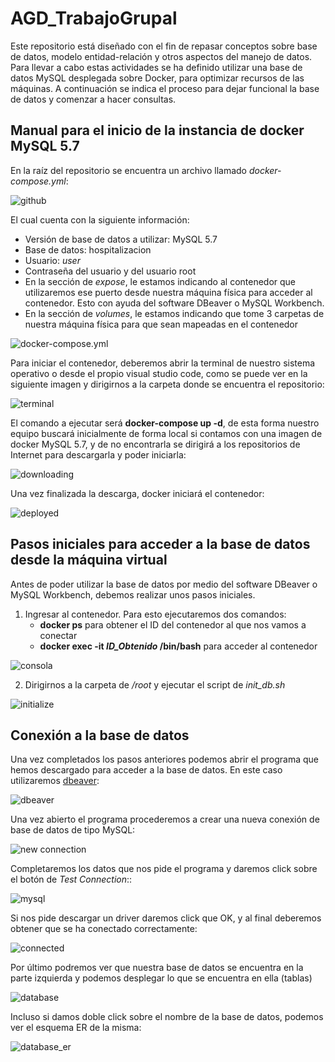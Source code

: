 # AGD_TrabajoGrupal

Este repositorio está diseñado con el fin de repasar conceptos sobre base de datos, modelo entidad-relación y otros aspectos del manejo de datos. Para llevar a cabo estas actividades se ha definido utilizar una base de datos MySQL desplegada sobre Docker, para optimizar recursos de las máquinas. A continuación se indica el proceso para dejar funcional la base de datos y comenzar a hacer consultas.

## Manual para el inicio de la instancia de docker MySQL 5.7
En la raíz del repositorio se encuentra un archivo llamado *docker-compose.yml*:

![github](resources/github.png)

El cual cuenta con la siguiente información: 
* Versión de base de datos a utilizar: MySQL 5.7
* Base de datos: hospitalizacion
* Usuario: *user*
* Contraseña del usuario y del usuario root
* En la sección de *expose*, le estamos indicando al contenedor que utilizaremos ese puerto desde nuestra máquina física para acceder al contenedor. Esto con ayuda del software DBeaver o MySQL Workbench.
* En la sección de *volumes*, le estamos indicando que tome 3 carpetas de nuestra máquina física para que sean mapeadas en el contenedor

![docker-compose.yml](resources/docker_compose.png)

Para iniciar el contenedor, deberemos abrir la terminal de nuestro sistema operativo o desde el propio visual studio code, como se puede ver en la siguiente imagen y dirigirnos a la carpeta donde se encuentra el repositorio:

![terminal](resources/folder.png)

El comando a ejecutar será **docker-compose up -d**, de esta forma nuestro equipo buscará inicialmente de forma local si contamos con una imagen de docker MySQL 5.7, y de no encontrarla se dirigirá a los repositorios de Internet para descargarla y poder iniciarla:

![downloading](resources/downloading.png)

Una vez finalizada la descarga, docker iniciará el contenedor:

![deployed](resources/installed.png)


## Pasos iniciales para acceder a la base de datos desde la máquina virtual

Antes de poder utilizar la base de datos por medio del software DBeaver o MySQL Workbench, debemos realizar unos pasos iniciales.

1. Ingresar al contenedor. Para esto ejecutaremos dos comandos:
    * **docker ps** para obtener el ID del contenedor al que nos vamos a conectar
    * **docker exec -it *ID_Obtenido* /bin/bash** para acceder al contenedor

![consola](resources/consola.png)

2. Dirigirnos a la carpeta de */root* y ejecutar el script de *init_db.sh*

![initialize](resources/initialize.png)

## Conexión a la base de datos

Una vez completados los pasos anteriores podemos abrir el programa que hemos descargado para acceder a la base de datos. En este caso utilizaremos [dbeaver](https://dbeaver.io/):

![dbeaver](resources/dbeaver.png)

Una vez abierto el programa procederemos a crear una nueva conexión de base de datos de tipo MySQL:

![new connection](resources/new_connection.png)

Completaremos los datos que nos pide el programa y daremos click sobre el botón de *Test Connection*::

![mysql](resources/mysql.png)

Si nos pide descargar un driver daremos click que OK, y al final deberemos obtener que se ha conectado correctamente:

![connected](resources/connected.png)

Por último podremos ver que nuestra base de datos se encuentra en la parte izquierda y podemos desplegar lo que se encuentra en ella (tablas)

![database](resources/database.png)

Incluso si damos doble click sobre el nombre de la base de datos, podemos ver el esquema ER de la misma:

![database_er](resources/database_er.png)